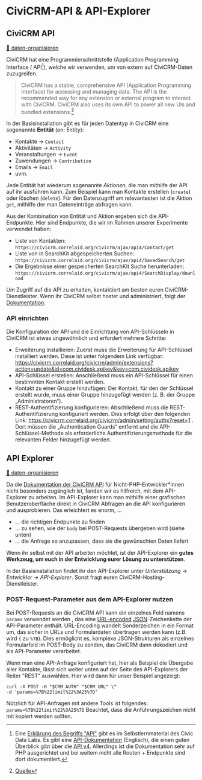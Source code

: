 # CiviCRM-API & API-Explorer

## CiviCRM API
[💾 daten-organisieren](./../datenlebenszyklus.html#daten-organisieren) <br>

CiviCRM hat eine Programmierschnittstelle (Application Programming Interface / API[^note2]), welche wir verwenden, um von extern auf CiviCRM-Daten zuzugreifen.

> CiviCRM has a stable, comprehensive API (Application Programming Interface) for accessing and managing data. The API is the recommended way for any extension or external program to interact with CiviCRM. CiviCRM also uses its own API to power all new UIs and bundled extensions.[^note]
[^note]: [Quelle](https://docs.civicrm.org/dev/en/latest/api/)


In der Basisinstallation gibt es für jeden Datentyp in CiviCRM eine sogenannte **Entität** (en: Entity):

- Kontakte -> `Contact`
- Aktivitäten -> `Activity` 
- Veranstaltungen -> `Event`
- Zuwendungen -> `Contribution`
- Emails -> `Email`
- uvm. 

Jede Entität hat wiederum sogenannte *Aktionen*, die man mithilfe der API auf ihr ausführen kann. Zum Beispiel kann man Kontakte erstellen (`create`) oder löschen (`delete`). Für den Datenzugriff am relevantesten ist die Aktion `get`, mithilfe der man Dateneinträge abfragen kann.

Aus der Kombination von Entität und Aktion ergeben sich die API-Endpunkte. Hier sind Endpunkte, die wir im Rahmen unserer Experimente verwendet haben:

- Liste von Kontakten: `https://civicrm.correlaid.org/civicrm/ajax/api4/Contact/get` 
- Liste von in SearchKit abgespeicherten Suchen: `https://civicrm.correlaid.org/civicrm/ajax/api4/SavedSearch/get`
- Die Ergebnisse einer gespeicherten SearchKit Suche herunterladen: `https://civicrm.correlaid.org/civicrm/ajax/api4/SearchDisplay/download`

[^note2]: Eine [Erklärung des Begriffs "API"](https://civic-data.de/selbstlernmaterial/#api) gibt es im Selbstlernmaterial des Civic Data Labs.
Es gibt eine [API-Dokumentation](https://docs.civicrm.org/dev/en/latest/api/) (Englisch), die einen guten Überblick gibt über die [API v4](https://docs.civicrm.org/dev/en/latest/api/v4/usage/#api-output). Allerdings ist die Dokumentation sehr auf PHP ausgerichtet und bei weitem nicht alle Routen + Endpunkte sind dort dokumentiert. 


Um Zugriff auf die API zu erhalten, kontaktiert am besten euren CiviCRM-Dienstleister. Wenn ihr CiviCRM selbst hostet und administriert, folgt der [Dokumentation](https://docs.civicrm.org/sysadmin/en/latest/setup/api-keys/).

### API einrichten

Die Konfiguration der API und die Einrichtung von API-Schlüsseln in CiviCRM ist etwas ungewöhnlich und erfordert mehrere Schritte:
- Erweiterung installieren: Zuerst muss die Erweiterung für API-Schlüssel installiert werden. Diese ist unter folgendem Link verfügbar:
https://civicrm.correlaid.org/civicrm/admin/extensions?action=update&id=com.cividesk.apikey&key=com.cividesk.apikey
- API-Schlüssel erstellen: Anschließend muss ein API-Schlüssel für einen bestimmten Kontakt erstellt werden.
- Kontakt zu einer Gruppe hinzufügen: Der Kontakt, für den der Schlüssel erstellt wurde, muss einer Gruppe hinzugefügt werden (z. B. der Gruppe „Administratoren“).
- REST-Authentifizierung konfigurieren: Abschließend muss die REST-Authentifizierung konfiguriert werden. Dies erfolgt über den folgenden Link:
https://civicrm.correlaid.org/civicrm/admin/setting/authx?reset=1 . Dort müssen die „Authentication Guards“ entfernt und die API-Schlüssel-Methode als erforderliche Authentifizierungsmethode für die relevanten Felder hinzugefügt werden.


## API Explorer
[💾 daten-organisieren](./../datenlebenszyklus.html#daten-organisieren) <br>

Da die [Dokumentation der CiviCRM API](https://docs.civicrm.org/dev/en/latest/api/) für Nicht-PHP-Entwickler\*innen nicht besonders zugänglich ist, fanden wir es hilfreich, mit dem API-Explorer zu arbeiten. Im API-Explorer kann man mithilfe einer grafischen Benutzeroberfläche direkt in CiviCRM Abfragen an die API konfigurieren und ausprobieren. Das erleichtert es enorm, ...

- ... die richtigen Endpunkte zu finden 
- ... zu sehen, wie der `body` bei POST-Requests übergeben wird (siehe unten)
- ... die Anfrage so anzupassen, dass sie die gewünschten Daten liefert

Wenn ihr selbst mit der API arbeiten möchtet, ist der API-Explorer ein **gutes Werkzeug, um euch in der Entwicklung eurer Lösung zu unterstützen**. 

In der Basisinstallation findet ihr den API-Explorer unter *Unterstützung* -> *Entwickler* -> *API-Explorer*. Sonst fragt euren CiviCRM-Hosting-Dienstleister.

### POST-Request-Parameter aus dem API-Explorer nutzen

Bei POST-Requests an die CiviCRM API kann ein einzelnes Feld namens `params` verwendet werden , das eine [URL-encoded](https://de.wikipedia.org/wiki/URL-Encoding) [JSON](https://de.wikipedia.org/wiki/JSON)-Zeichenkette der API-Parameter enthält. URL-Encoding wandelt Sonderzeichen in ein Format um, das sicher in URLs und Formulardaten übertragen werden kann (z.B. wird `{` zu `%7B`). Dies ermöglicht es, komplexe JSON-Strukturen als einzelnes Formularfeld im POST-Body zu senden, das CiviCRM dann dekodiert und als API-Parameter verarbeitet.

Wenn man eine API-Anfrage konfiguriert hat, hier als Beispiel die Übergabe aller Kontakte, lässt sich weiter unten auf der Seite des API-Explorers der Reiter "REST" auswählen. Hier wird dann für unser Beispiel angezeigt:

```
curl -X POST -H "$CRM_AUTH" "$CRM_URL" \^
-d 'params=%7B%22limit%22%3A25%7D'
```

Nützlich für API-Anfragen mit andere Tools ist folgendes: `params=%7B%22limit%22%3A25%7D` Beachtet, dass die Anführungszeichen nicht mit kopiert werden sollten.



